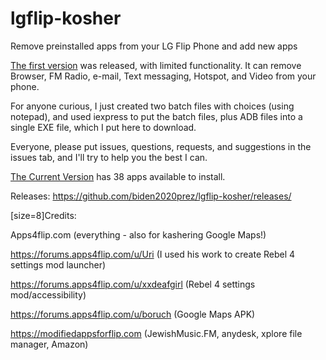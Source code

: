 # lgflip-kosher
Remove preinstalled apps from your LG Flip Phone and add new apps



[The first version](https://github.com/biden2020prez/lgflip-kosher/releases/tag/v1.0.0) was released, with limited functionality.
It can remove Browser, FM Radio, e-mail, Text messaging, Hotspot, and Video from your phone.

For anyone curious, I just created two batch files with choices (using notepad), and used iexpress to put the batch files, plus ADB files into a single EXE file, which I put here to download.


Everyone, please put issues, questions, requests, and suggestions in the issues tab, and I'll try to help you the best I can.

[The Current Version](https://github.com/biden2020prez/lgflip-kosher/releases/tag/v1.0.1) has 38 apps available to install.



Releases: https://github.com/biden2020prez/lgflip-kosher/releases/

[size=8]Credits: 

Apps4flip.com (everything - also for kashering Google Maps!)

https://forums.apps4flip.com/u/Uri (I used his work to create Rebel 4 settings mod launcher)

https://forums.apps4flip.com/u/xxdeafgirl (Rebel 4 settings mod/accessibility)

https://forums.apps4flip.com/u/boruch (Google Maps APK)

https://modifiedappsforflip.com (JewishMusic.FM, anydesk, xplore file manager, Amazon)

